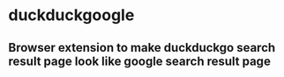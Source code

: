 # duckduckgoogle

## Browser extension to make duckduckgo search result page look like google search result page
